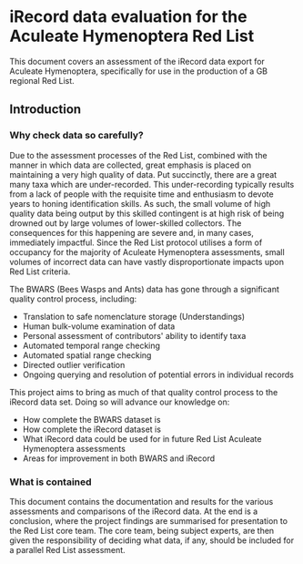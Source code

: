 # iRecord data evaluation for the Aculeate Hymenoptera Red List <!-- omit from toc -->
This document covers an assessment of the iRecord data export for Aculeate Hymenoptera, specifically for use in the production of a GB regional Red List.
## Introduction
### Why check data so carefully?
Due to the assessment processes of the Red List, combined with the manner in which data are collected, great emphasis is placed on maintaining a very high quality of data. Put succinctly, there are a great many taxa which are under-recorded. This under-recording typically results from a lack of people with the requisite time and enthusiasm to devote years to honing identification skills. As such, the small volume of high quality data being output by this skilled contingent is at high risk of being drowned out by large volumes of lower-skilled collectors. The consequences for this happening are severe and, in many cases, immediately impactful. Since the Red List protocol utilises a form of occupancy for the majority of Aculeate Hymenoptera assessments, small volumes of incorrect data can have vastly disproportionate impacts upon Red List criteria.

The BWARS (Bees Wasps and Ants) data has gone through a significant quality control process, including:

- Translation to safe nomenclature storage (Understandings)
- Human bulk-volume examination of data
- Personal assessment of contributors' ability to identify taxa
- Automated temporal range checking
- Automated spatial range checking
- Directed outlier verification
- Ongoing querying and resolution of potential errors in individual records

This project aims to bring as much of that quality control process to the iRecord data set. Doing so will advance our knowledge on:

- How complete the BWARS dataset is
- How complete the iRecord dataset is
- What iRecord data could be used for in future Red List Aculeate Hymenoptera assessments
- Areas for improvement in both BWARS and iRecord

### What is contained
This document contains the documentation and results for the various assessments and comparisons of the iRecord data. At the end is a conclusion, where the project findings are summarised for presentation to the Red List core team. The core team, being subject experts, are then given the responsibility of deciding what data, if any, should be included for a parallel Red List assessment.